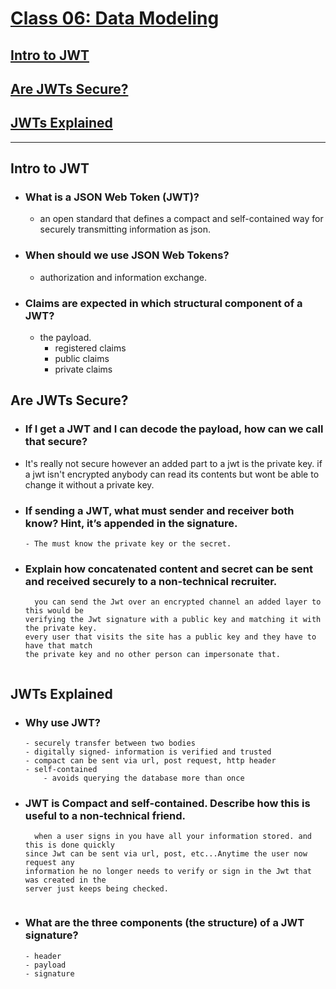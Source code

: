 # [Class 06: Data Modeling](/README.md)

## [Intro to JWT](https://jwt.io/introduction/)

## [Are JWTs Secure?](https://stackoverflow.com/questions/27301557/if-you-can-decode-jwt-how-are-they-secure)

## [JWTs Explained](https://www.youtube.com/watch?v=926mknSW9Lo)

<hr>

## Intro to JWT

- ### What is a JSON Web Token (JWT)?
    - an open standard that defines a compact and self-contained way for securely transmitting information as json. 

- ### When should we use JSON Web Tokens?
    - authorization and information exchange.
- ### Claims are expected in which structural component of a JWT?
    - the payload.
        - registered claims
        - public claims 
        - private claims

## Are JWTs Secure?

- ### If I get a JWT and I can decode the payload, how can we call that secure?
- It's really not secure however an added part to a jwt is the private key. if a 
jwt isn't encrypted anybody can read its contents but wont be able to change it
without a private key. 

- ### If sending a JWT, what must sender and receiver both know? Hint, it’s appended in the signature.
      - The must know the private key or the secret.
- ### Explain how concatenated content and secret can be sent and received securely to a non-technical recruiter.
  ```
    you can send the Jwt over an encrypted channel an added layer to this would be 
  verifying the Jwt signature with a public key and matching it with the private key.
  every user that visits the site has a public key and they have to have that match 
  the private key and no other person can impersonate that.

  
  ```
## JWTs Explained

- ### Why use JWT?
      - securely transfer between two bodies
      - digitally signed- information is verified and trusted
      - compact can be sent via url, post request, http header
      - self-contained
          - avoids querying the database more than once
- ### JWT is Compact and self-contained. Describe how this is useful to a non-technical friend.
  ```
    when a user signs in you have all your information stored. and this is done quickly 
  since Jwt can be sent via url, post, etc...Anytime the user now request any 
  information he no longer needs to verify or sign in the Jwt that was created in the 
  server just keeps being checked.

  
  ```

- ### What are the three components (the structure) of a JWT signature?
      - header
      - payload
      - signature